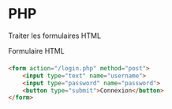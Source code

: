 # PHP
Traiter les formulaires HTML


Formulaire HTML

<div grid="~ cols-2 gap-2" m="-t-2" style="margin-top: 20px">
  <div>

```html
<form action="/login.php" method="post">
    <input type="text" name="username">
    <input type="password" name="password">
    <button type="submit">Connexion</button>
</form>
```

</div><div>



</div></div>